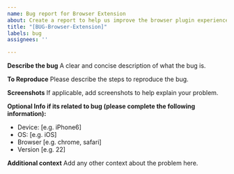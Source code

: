 ```yaml
---
name: Bug report for Browser Extension
about: Create a report to help us improve the browser plugin experience
title: "[BUG-Browser-Extension]"
labels: bug
assignees: ''

---
```


**Describe the bug**
A clear and concise description of what the bug is.

**To Reproduce**
Please describe the steps to reproduce the bug.

**Screenshots**
If applicable, add screenshots to help explain your problem.

**Optional Info if its related to bug (please complete the following information):**
 - Device: [e.g. iPhone6]
 - OS: [e.g. iOS]
 - Browser [e.g. chrome, safari]
 - Version [e.g. 22]

**Additional context**
Add any other context about the problem here.
